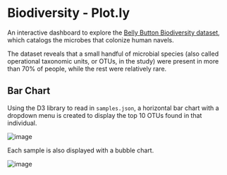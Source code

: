 # Biodiversity - Plot.ly

An interactive dashboard to explore the [Belly Button Biodiversity dataset](http://robdunnlab.com/projects/belly-button-biodiversity/), which catalogs the microbes that colonize human navels.

The dataset reveals that a small handful of microbial species (also called operational taxonomic units, or OTUs, in the study) were present in more than 70% of people, while the rest were relatively rare.

## Bar Chart

Using the D3 library to read in `samples.json`, a horizontal bar chart with a dropdown menu is created to display the top 10 OTUs found in that individual.

![image](https://user-images.githubusercontent.com/69134400/119413564-b312a700-bca2-11eb-8518-1b98b3fd23f4.png)

Each sample is also displayed with a bubble chart.

![image](https://user-images.githubusercontent.com/69134400/119415141-e145b600-bca5-11eb-85ec-c5dcabdee35b.png)
